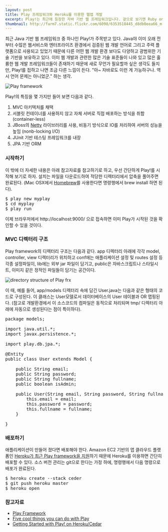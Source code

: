 ```yaml
---
layout: post
title: Play 프레임워크와 Heroku를 이용한 웹앱 개발
excerpt: Play!는 최근에 등장한 자바 기반 웹 프레임워크입니다. 겉으로 보기엔 Ruby on Rails를 많이 닮은 카피캣(copycat) 처럼 보이지만 조금 더 들여다 보면 Play만의 독특한 매력들이 많이 들어 있습니다. Play 설치하고 배포하는 법을 간단히 소개합니다.
thumbnail: http://farm7.static.flickr.com/6098/6353518445_d8db0eea66_m.jpg
---
```


최근 Java 기반 웹 프레임워크 중 하나인 Play!가 주목받고 있다. Java야 이미 오래 전부터 수많은 웹서비스와 엔터프라이즈 환경에서 검증된 웹 개발 언어로 그리고 주력 플랫폼으로 사용되고 있었기 때문에 다른 어떤 웹 개발 환경 보다도 다양하고 광범위한 기술 기반을 보유하고 있다. 이미 웹 개발과 관련한 많은 기술 표준들이 나와 있고 많은 훌륭한 웹 개발 프레임워크들이 존재하기 때문에 새로 무언가 필요할까 싶은 생각도 들지만, Play!를 접하고 나면 조금 다른 느낌이 든다. "아~ 자바로도 이런 게 가능하구나. 역시 언어 문제는 아니었군." 하는 생각.

![Play framework](http://farm7.static.flickr.com/6237/6353518869_7bda34fdca.jpg)

Play!의 특징을 몇 가지만 들어 보면 다음과 같다.

1. MVC 아키텍처를 채택
1. 서블릿 컨테이너를 사용하지 않고 자체 서버로 직접 배포하는 방식을 취함 (container-less)
1. JBoss의 [Netty](http://www.jboss.org/netty) 라이브러리를 사용, 비동기 방식으로 IO를 처리하여 서버의 성능을 높임 (nonb-locking I/O)
1. JUnit 기반 테스팅 프레임워크를 내장
1. JPA 기반 ORM

### 시작하기

이 밖에 더 자세한 내용은 아래 참고자료를 참고하기로 하고, 우선 간단하게 Play!를 시작해 보기로 하자. 설치는 파일을 다운로드하여 적당한 디렉터리에서 압축을 풀어주면 완료된다. (Mac OSX에서 [Homebrew](http://mxcl.github.com/homebrew/)를 사용한다면 명령행에서 brew install 하면 된다).

<pre>
$ play new myplay
$ cd myplay
$ play run
</pre>

이제 브라우저에서 http://localhost:9000/ 으로 접속하면 이미 Play가 시작된 것을 확인할 수 있을 것이다.

### MVC 디렉터리 구조

Play framework의 디렉터리 구조는 다음과 같다. app 디렉터리 아래에 각각 model, controller, view 디렉터리가 위치하고 conf에는 애플리케이션 설정 및 routes 설정 등 각종 설정파일이, lib에는 외부 jar 파일이 담기고, public은 자바스크립트나 스타일시트, 이미지 같은 정적인 파일들이 담기는 공간이다.

![directory structure of Play frx](http://farm7.static.flickr.com/6057/6353625503_8110c05881.jpg)

이 때, 예를 들어, app/models 디렉터리 속에 담긴 User.java는 다음과 같은 형태의 코드로 구성된다. 이 클래스는 User모델로서 데이터베이스의 User 테이블과 OR 맵핑된다. (참고로 개발환경에서 이 소스코드의 컴파일은 동적으로 처리되며 tmp/ 디렉터리 아래에 자동으로 생성된다는 점이 특이하다).

<pre class="prettyprint">
package models;
 
import java.util.*;
import javax.persistence.*;
 
import play.db.jpa.*;
 
@Entity
public class User extends Model {
 
    public String email;
    public String password;
    public String fullname;
    public boolean isAdmin;
    
    public User(String email, String password, String fullname) {
        this.email = email;
        this.password = password;
        this.fullname = fullname;
    }
 
}
</pre>


### 배포하기

애플리케이션이 만들어 졌다면 배포해야 한다. Amazon EC2 기반의 앱 클라우드 플랫폼인 [Heroku가 최근 Play framework을 지원](http://blog.heroku.com/archives/2011/8/29/play/)하기 때문에 Heroku를 이용하면 간단히 배포할 수 있다. 소스 버전 관리는 git으로 한다는 가정 하에, 명령행에서 다음 명령으로 배포가 완료된다.

<pre>
$ heroku create --stack ceder
$ git push heroku master
$ heroku open
</pre>


### 참고자료

* [Play Framework](http://www.playframework.org/)
* [Five cool things you can do with Play](http://www.playframework.org/documentation/1.2.3/5things)
* [Getting Started with Play! on Heroku/Cedar](http://devcenter.heroku.com/articles/play) 
